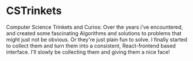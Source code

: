 # CSTrinkets
Computer Science Trinkets and Curios: Over the years i've encountered, and created some fascinating Algorithms and solutions to problems that might just not be obvious. Or they're just plain fun to solve. I finally started to collect them and turn them into a consistent, React-frontend based interface. I'll slowly be collecting them and giving them a nice face!
